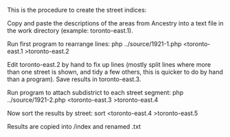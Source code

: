 This is the procedure to create the street indices:

Copy and paste the descriptions of the areas from Ancestry into
a text file in the work directory (example: toronto-east.1).


Run first program to rearrange lines:
   php ../source/1921-1.php \<toronto-east.1 \>toronto-east.2
   
Edit toronto-east.2 by hand to fix up lines (mostly split lines
where more than one street is shown, and tidy a few others, this
is quicker to do by hand than a program).  Save results in
toronto-east.3.

Run program to attach subdistrict to each street segment:
    php ../source/1921-2.php \<toronto-east.3 \>toronto-east.4
    
Now sort the results by street:
    sort \<toronto-east.4 \>toronto-east.5
    
Results are copied into /index and renamed .txt
    


